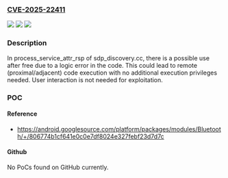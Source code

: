 ### [CVE-2025-22411](https://cve.mitre.org/cgi-bin/cvename.cgi?name=CVE-2025-22411)
![](https://img.shields.io/static/v1?label=Product&message=Android&color=blue)
![](https://img.shields.io/static/v1?label=Version&message=15%20&color=brightgreen)
![](https://img.shields.io/static/v1?label=Vulnerability&message=Remote%20code%20execution&color=brightgreen)

### Description

In process_service_attr_rsp of sdp_discovery.cc, there is a possible use after free due to a logic error in the code. This could lead to remote (proximal/adjacent) code execution with no additional execution privileges needed. User interaction is not needed for exploitation.

### POC

#### Reference
- https://android.googlesource.com/platform/packages/modules/Bluetooth/+/806774b1cf641e0c0e7df8024e327febf23d7d7c

#### Github
No PoCs found on GitHub currently.

